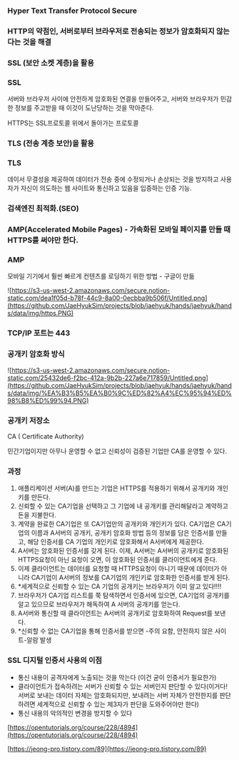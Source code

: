 ﻿
### Hyper Text Transfer Protocol Secure

### HTTP의 약점인, 서버로부터 브라우저로 전송되는 정보가 암호화되지 않는다는 것을 해결

### SSL (보안 소켓 계층)을 활용

### SSL

서버와 브라우저 사이에 안전하게 암호화된 연결을 만들어주고, 서버와 브라우저가 민감한 정보를 주고받을 때 이것이 도난당하는 것을 막아준다.

HTTPS는 SSL프로토콜 위에서 돌아가는 프로토콜

### TLS (전송 계층 보안)을 활용

### TLS

데이서 무결성을 제공하여 데이터가 전송 중에 수정되거나 손상되는 것을 방지하고 사용자가 자신이 의도하는 웹 사이트와 통신하고 있음을 입증하는 인증 기능.

### 검색엔진 최적화.(SEO)

### AMP(Accelerated Mobile Pages) - 가속화된 모바일 페이지를 만들 때 HTTPS를 써야만 한다.

### AMP

모바일 기기에서 훨씬 빠르게 컨텐츠를 로딩하기 위한 방법 - 구글이 만듦

![https://s3-us-west-2.amazonaws.com/secure.notion-static.com/dea1f05d-b78f-44c9-8a00-0ecbba9b506f/Untitled.png](https://github.com/JaeHyukSim/projects/blob/jaehyuk/hands/jaehyuk/hands/data/img/https.PNG)

### TCP/IP 포트는 443

### 공개키 암호화 방식

![https://s3-us-west-2.amazonaws.com/secure.notion-static.com/25432de6-f2bc-412a-9b2b-227a6e717859/Untitled.png](https://github.com/JaeHyukSim/projects/blob/jaehyuk/hands/jaehyuk/hands/data/img/%EA%B3%B5%EA%B0%9C%ED%82%A4%EC%95%94%ED%98%B8%ED%99%94.PNG)

### 공개키 저장소

CA ( Certificate Authority)

민간기업이지만 아무나 운영할 수 없고 신뢰성이 검증된 기업만 CA를 운영할 수 있다.

### 과정

1.  애플리케이션 서버(A)를 만드는 기업은 HTTPS를 적용하기 위해서 공개키와 개인키를 만든다.
2.  신뢰할 수 있는 CA기업을 선택하고 그 기업에 내 공개키를 관리해달라고 계약하고 돈을 지불한다.
3.  계약을 완료한 CA기업은 또 CA기업만의 공개키와 개인키가 있다. CA기업은 CA기업의 이름과 A서버의 공개키, 공개키 암호화 방법 등의 정보를 담은 인증서를 만들고, 해당 인증서를 CA 기업의 개인키로 암호화해서 A서버에게 제공한다.
4.  A서버는 암호화된 인증서를 갖게 된다. 이제, A서버는 A서버의 공개키로 암호화된 HTTPS요청이 아닌 요청이 오면, 이 암호화된 인증서를 클라이언트에게 준다.
5.  이제 클라이언트는 데이터를 요청할 때 HTTPS요청이 아니기 때문에 데이터가 아니라 CA기업이 A서버의 정보를 CA기업의 개인키로 암호화한 인증서를 받게 된다.
6.  *세계적으로 신뢰할 수 있는 CA 기업의 공개키는 브라우저가 이미 알고 있다!!!!
7.  브라우저가 CA기업 리스트를 쭉 탐색하면서 인증서에 있으면, CA기업의 공개키를 알고 있으므로 브라우저가 해독하여 A 서버의 공개키를 얻는다.
8.  A서버와 통신할 때 클라이언트는 A서버의 공개키로 암호화하여 Request를 보낸다.
9.  *신뢰할 수 없는 CA기업을 통해 인증서를 받으면 -주의 요함, 안전하지 않은 사이트-알람 발생

### SSL 디지털 인증서 사용의 이점

-   통신 내용이 공격자에게 노출되는 것을 막는다 (이건 굳이 인증서가 필요한가)
-   클라이언트가 접속하려는 서버가 신뢰할 수 있는 서버인지 판단할 수 있다(이거다! 서버로 보내는 데이터 자체는 암호화되지만, 보내려는 서버 자체가 안전한지를 판단하려면 세계적으로 신뢰할 수 있는 제3자가 판단을 도와주어야만 한다)
-   통신 내용의 악의적인 변경을 방지할 수 있다

[](https://opentutorials.org/course/228/4894)[https://opentutorials.org/course/228/4894](https://opentutorials.org/course/228/4894)

[](https://jeong-pro.tistory.com/89)[https://jeong-pro.tistory.com/89](https://jeong-pro.tistory.com/89)
